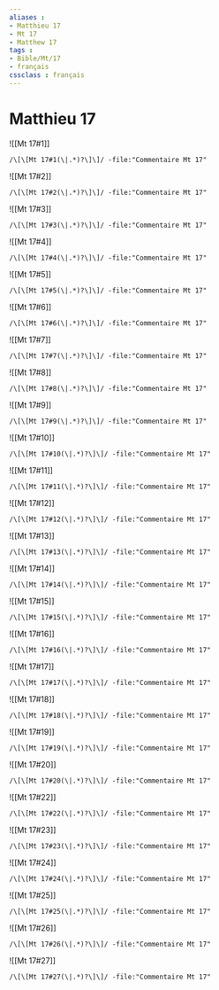 ```yaml
---
aliases : 
- Matthieu 17
- Mt 17
- Matthew 17
tags : 
- Bible/Mt/17
- français
cssclass : français
---
```


# Matthieu 17

![[Mt 17#1]]

```query
/\[\[Mt 17#1(\|.*)?\]\]/ -file:"Commentaire Mt 17"
```

![[Mt 17#2]]

```query
/\[\[Mt 17#2(\|.*)?\]\]/ -file:"Commentaire Mt 17"
```

![[Mt 17#3]]

```query
/\[\[Mt 17#3(\|.*)?\]\]/ -file:"Commentaire Mt 17"
```

![[Mt 17#4]]

```query
/\[\[Mt 17#4(\|.*)?\]\]/ -file:"Commentaire Mt 17"
```

![[Mt 17#5]]

```query
/\[\[Mt 17#5(\|.*)?\]\]/ -file:"Commentaire Mt 17"
```

![[Mt 17#6]]

```query
/\[\[Mt 17#6(\|.*)?\]\]/ -file:"Commentaire Mt 17"
```

![[Mt 17#7]]

```query
/\[\[Mt 17#7(\|.*)?\]\]/ -file:"Commentaire Mt 17"
```

![[Mt 17#8]]

```query
/\[\[Mt 17#8(\|.*)?\]\]/ -file:"Commentaire Mt 17"
```

![[Mt 17#9]]

```query
/\[\[Mt 17#9(\|.*)?\]\]/ -file:"Commentaire Mt 17"
```

![[Mt 17#10]]

```query
/\[\[Mt 17#10(\|.*)?\]\]/ -file:"Commentaire Mt 17"
```

![[Mt 17#11]]

```query
/\[\[Mt 17#11(\|.*)?\]\]/ -file:"Commentaire Mt 17"
```

![[Mt 17#12]]

```query
/\[\[Mt 17#12(\|.*)?\]\]/ -file:"Commentaire Mt 17"
```

![[Mt 17#13]]

```query
/\[\[Mt 17#13(\|.*)?\]\]/ -file:"Commentaire Mt 17"
```

![[Mt 17#14]]

```query
/\[\[Mt 17#14(\|.*)?\]\]/ -file:"Commentaire Mt 17"
```

![[Mt 17#15]]

```query
/\[\[Mt 17#15(\|.*)?\]\]/ -file:"Commentaire Mt 17"
```

![[Mt 17#16]]

```query
/\[\[Mt 17#16(\|.*)?\]\]/ -file:"Commentaire Mt 17"
```

![[Mt 17#17]]

```query
/\[\[Mt 17#17(\|.*)?\]\]/ -file:"Commentaire Mt 17"
```

![[Mt 17#18]]

```query
/\[\[Mt 17#18(\|.*)?\]\]/ -file:"Commentaire Mt 17"
```

![[Mt 17#19]]

```query
/\[\[Mt 17#19(\|.*)?\]\]/ -file:"Commentaire Mt 17"
```

![[Mt 17#20]]

```query
/\[\[Mt 17#20(\|.*)?\]\]/ -file:"Commentaire Mt 17"
```

![[Mt 17#22]]

```query
/\[\[Mt 17#22(\|.*)?\]\]/ -file:"Commentaire Mt 17"
```

![[Mt 17#23]]

```query
/\[\[Mt 17#23(\|.*)?\]\]/ -file:"Commentaire Mt 17"
```

![[Mt 17#24]]

```query
/\[\[Mt 17#24(\|.*)?\]\]/ -file:"Commentaire Mt 17"
```

![[Mt 17#25]]

```query
/\[\[Mt 17#25(\|.*)?\]\]/ -file:"Commentaire Mt 17"
```

![[Mt 17#26]]

```query
/\[\[Mt 17#26(\|.*)?\]\]/ -file:"Commentaire Mt 17"
```

![[Mt 17#27]]

```query
/\[\[Mt 17#27(\|.*)?\]\]/ -file:"Commentaire Mt 17"
```

